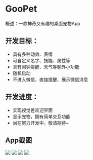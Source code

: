 # GooPet
概述：一款神奇又有趣的桌面宠物App
## 开发目标：
- 具有多种动效、表情
- 可自定义名字、技能、属性等
- 具有闹钟提醒、天气等额外小功能
- 随机启动
- 不进入微信，直接提醒、展示微信消息

## 开发进度：
- 实现视觉差欢迎界面
- 显示宠物，拥有简单交互功能
- 尚在努力开发中，敬请期待~

## App截图
![](http://odzvmv4ab.bkt.clouddn.com/GooPet_welcome.png)
![](http://odzvmv4ab.bkt.clouddn.com/Goo_Pet_3.png)
![](http://odzvmv4ab.bkt.clouddn.com/Goo_Pet_1.png)
![](http://odzvmv4ab.bkt.clouddn.com/Goo_Pet_2.png)
